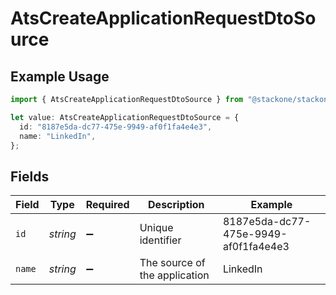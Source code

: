 # AtsCreateApplicationRequestDtoSource

## Example Usage

```typescript
import { AtsCreateApplicationRequestDtoSource } from "@stackone/stackone-client-ts/sdk/models/shared";

let value: AtsCreateApplicationRequestDtoSource = {
  id: "8187e5da-dc77-475e-9949-af0f1fa4e4e3",
  name: "LinkedIn",
};
```

## Fields

| Field                                | Type                                 | Required                             | Description                          | Example                              |
| ------------------------------------ | ------------------------------------ | ------------------------------------ | ------------------------------------ | ------------------------------------ |
| `id`                                 | *string*                             | :heavy_minus_sign:                   | Unique identifier                    | 8187e5da-dc77-475e-9949-af0f1fa4e4e3 |
| `name`                               | *string*                             | :heavy_minus_sign:                   | The source of the application        | LinkedIn                             |